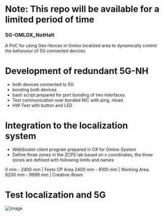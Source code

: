 # Note: This repo will be available for a limited period of time

### 5G-OMLOX_NotHalt
A PoC for using Geo-fences in Omlox localized area to dynamically control the behavoiur of 5G connected devices

# Development of redundant 5G-NH
 - both devices connected to 5G
 - bonding both devices
 -  bash script prepared for port bonding of two interfaces
 - Test communication over bonded NIC with ping, nload
 - HW-Test with button and LED
# Integration to the localization system
- WebSocket client program prepared in C# for Omlox-System
- Define three zones in the ZCPS lab
based on x coordinates, the three zones are defined with following limits and names

0    mm - 2400 mm | Festo CP Area
2400 mm - 8100 mm | Working Area
8200 mm - 9999 mm | Creative-Room

# Test localization and 5G
![image](https://user-images.githubusercontent.com/47817165/162728153-1e5cfc5c-630a-4120-b4e4-8317ae7a45b7.png)
